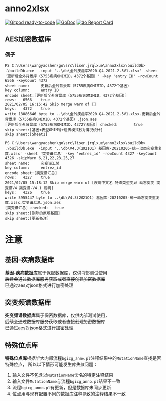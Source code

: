 
# anno2xlsx

[![Gitpod ready-to-code](https://img.shields.io/badge/Gitpod-ready--to--code-blue?logo=gitpod)](https://gitpod.io/#https://github.com/liserjrqlxue/anno2xlsx)
[![GoDoc](https://godoc.org/github.com/liserjrqlxue/anno2xlsx?status.svg)](https://pkg.go.dev/github.com/liserjrqlxue/anno2xlsx) 
[![Go Report Card](https://goreportcard.com/badge/github.com/liserjrqlxue/anno2xlsx)](https://goreportcard.com/report/github.com/liserjrqlxue/anno2xlsx)


## AES加密数据库
### 例子
```
PS C:\Users\wangyaoshen\go\src\liser.jrqlxue\anno2xlsx\buildDb> .\buildDb.exe  -input '..\db\全外疾病库2020.Q4-2021.2.5V1.xlsx' -sheet '更新后全外背景库（5755疾病OMIMID，4372个基因）' -key 'entry ID' -rowCount 6566 -keyCount 4372
sheet name:     更新后全外背景库（5755疾病OMIMID，4372个基因）
key column:     entry ID
encode sheet:[更新后全外背景库（5755疾病OMIMID，4372个基因）]
rows:   6566    true
2021/02/05 16:15:42 Skip merge warn of []
keys:   4372    true
write 18086646 byte to ..\db\全外疾病库2020.Q4-2021.2.5V1.xlsx.更新后全外背景库（5755疾病OMIMID，4372个基因）.json.aes
[更新后全外背景库（5755疾病OMIMID，4372个基因）] checked:       true
skip sheet:[基因+表型OMIM号+遗传模式校对情况统计]
skip sheet:[Sheet1]

```

```
PS C:\Users\wangyaoshen\go\src\liser.jrqlxue\anno2xlsx\buildDb> .\buildDb.exe  -input '..\db\V4.3(2021Q1) 基因库-20210205-统一动态突变重复数.xlsx' -sheet '突变谱汇总' -key 'entrez_id' -rowCount 4327 -keyCount 4326 -skipWarn 6,21,22,23,25,27
sheet name:     突变谱汇总
key column:     entrez_id
encode sheet:[突变谱汇总]
rows:   4327    true
2021/02/05 15:18:12 Skip merge warn of [疾病中文名 特殊类型变异 动态突变 突变谱V4 突变谱-V4.1 说明]
keys:   4326    true
write 5955447 byte to ..\db\V4.3(2021Q1) 基因库-20210205-统一动态突变重复数.xlsx.突变谱汇总.json.aes
[突变谱汇总] checked:   true
skip sheet:[删除的原版基因]
skip sheet:[更新备注]

```

# 注意

## 基因-疾病数据库

**基因-疾病数据库**属于保密数据库，仅供内部测试使用  
~~后续会通过数据库服务获取或者直接创建加密数据库~~  
已通过aes对json格式进行加密处理

## 突变频谱数据库
**突变频谱数据库**属于保密数据库，仅供内部测试使用，  
~~后续会通过数据库服务获取或者直接创建加密数据库~~  
已通过aes对json格式进行加密处理

## 特殊位点库
**特殊位点库**根据华大内部流程`bgicg_anno.pl`注释结果中的`MutationName`查找是否特殊位点，
所以以下情形可能发生库失效问题：
1. 输入文件不包含以`MutationName`命名的特定注释结果
2. 输入文件`MutationName`与流程`bgicg_anno.pl`结果不一致
3. 流程`bgicg_anno.pl`有更新，但是数据库未同步更新
4. 位点用与现有配置不同的数据库注释导致的注释结果不一致